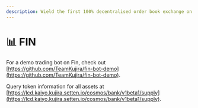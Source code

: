 ```yaml
---
description: Wield the first 100% decentralised order book exchange on Cosmos.
---
```


# 📊 FIN

For a demo trading bot on Fin, check out [https://github.com/TeamKujira/fin-bot-demo](https://github.com/TeamKujira/fin-bot-demo).



Query token information for all assets at [https://lcd.kaiyo.kujira.setten.io/cosmos/bank/v1beta1/supply](https://lcd.kaiyo.kujira.setten.io/cosmos/bank/v1beta1/supply).
